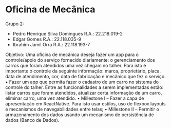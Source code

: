 # Oficina de Mecânica

Grupo 2:
  - Pedro Henrique Silva Domingues R.A.: 22.218.019-2
  - Edgar Gomes R.A.: 22.118.035-9
  - Ibrahim Jamil Orra R.A.: 22.118.193-7
  
Objetivo:
  Uma oficina de mecânica deseja fazer um app para o controle/apoio do serviço fornecido diariamente: o gerenciamento dos carros que foram atendidos uma vez chegam no talher. Para isto é importante o controle da seguinte informação: marca, proprietário, placa, data de atendimento, cor, data de fabricação e mecânico que fez o serviço.
  • Fazer um app que permita fazer o cadastro de um carro no sistema do controle do talher. Entre as funcionalidades a serem implementadas estão: listar carros que foram atendidos, atualizar certa informação de um carro, eliminar carro, uma vez atendido.
  • Millestone I – Fazer a capa de apresentação em ReactNative. Para isto usar estilos, uso de flexbox layouts e mecanismos de navegabilidades entre telas;
  • Millestone II – Permitir o armazenamento dos dados usando um mecanismo de persistência de dados (Banco de Dados).
